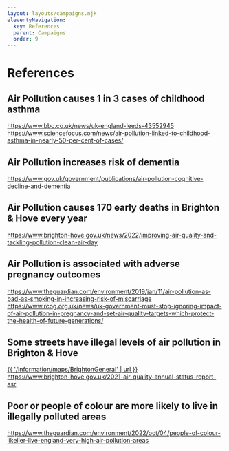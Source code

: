 ```yaml
---
layout: layouts/campaigns.njk
eleventyNavigation:
  key: References
  parent: Campaigns
  order: 9
---
```


# References

<h2>Air Pollution causes 1 in 3 cases of childhood asthma</h2>
<a href="https://www.bbc.co.uk/news/uk-england-leeds-43552945">https://www.bbc.co.uk/news/uk-england-leeds-43552945</a>
<br />
<a href="https://www.sciencefocus.com/news/air-pollution-linked-to-childhood-asthma-in-nearly-50-per-cent-of-cases/">https://www.sciencefocus.com/news/air-pollution-linked-to-childhood-asthma-in-nearly-50-per-cent-of-cases/</a>

<h2>Air Pollution increases risk of dementia</h2>
<a href="https://www.gov.uk/government/publications/air-pollution-cognitive-decline-and-dementia">https://www.gov.uk/government/publications/air-pollution-cognitive-decline-and-dementia</a>

<h2>Air Pollution causes 170 early deaths in Brighton & Hove every year</h2>
<a href="https://www.brighton-hove.gov.uk/news/2022/improving-air-quality-and-tackling-pollution-clean-air-day">https://www.brighton-hove.gov.uk/news/2022/improving-air-quality-and-tackling-pollution-clean-air-day</a>

<h2>Air Pollution is associated with adverse pregnancy outcomes</h2>
<a href="https://www.theguardian.com/environment/2019/jan/11/air-pollution-as-bad-as-smoking-in-increasing-risk-of-miscarriage">https://www.theguardian.com/environment/2019/jan/11/air-pollution-as-bad-as-smoking-in-increasing-risk-of-miscarriage</a>
<br />
<a href="https://www.rcog.org.uk/news/uk-government-must-stop-ignoring-impact-of-air-pollution-in-pregnancy-and-set-air-quality-targets-which-protect-the-health-of-future-generations/">https://www.rcog.org.uk/news/uk-government-must-stop-ignoring-impact-of-air-pollution-in-pregnancy-and-set-air-quality-targets-which-protect-the-health-of-future-generations/</a>

<h2>Some streets have illegal levels of air pollution in Brighton & Hove</h2>
<a href="{{ '/information/maps/BrightonGeneral' | url }}">{{ '/information/maps/BrightonGeneral' | url }}</a>
</br>
<a href="https://www.brighton-hove.gov.uk/2021-air-quality-annual-status-report-asr">https://www.brighton-hove.gov.uk/2021-air-quality-annual-status-report-asr</a>

<h2>Poor or people of colour are more likely to live in illegally polluted areas</h2>
<a href="https://www.theguardian.com/environment/2022/oct/04/people-of-colour-likelier-live-england-very-high-air-pollution-areas">https://www.theguardian.com/environment/2022/oct/04/people-of-colour-likelier-live-england-very-high-air-pollution-areas</a>


